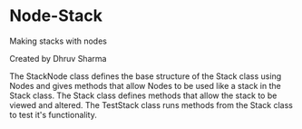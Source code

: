 # Node-Stack
Making stacks with nodes

Created by Dhruv Sharma

The StackNode class defines the base structure of the Stack class using Nodes and gives methods that allow Nodes to be used like a stack in the Stack class. The Stack class defines methods that allow the stack to be viewed and altered. The TestStack class runs methods from the Stack class to test it's functionality.
